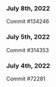 ### July 8th, 2022

Commit #134246

### July 5th, 2022

Commit #314353


### July 4th, 2022

Commit #72281
